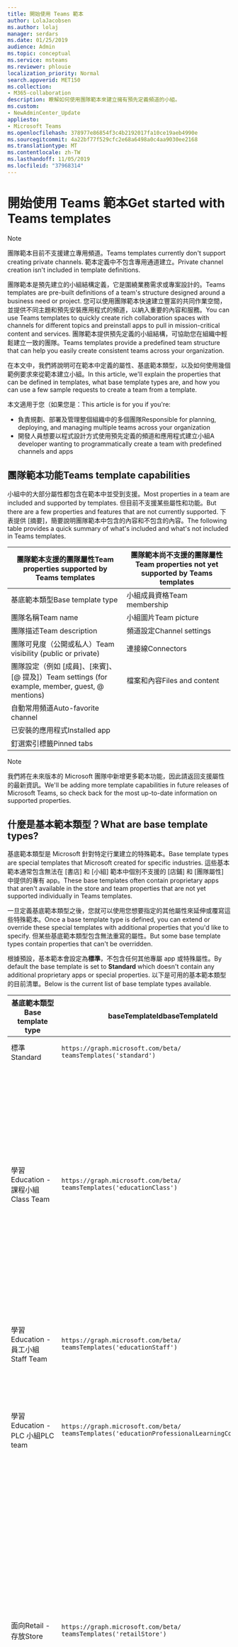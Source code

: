 ```yaml
---
title: 開始使用 Teams 範本
author: LolaJacobsen
ms.author: lolaj
manager: serdars
ms.date: 01/25/2019
audience: Admin
ms.topic: conceptual
ms.service: msteams
ms.reviewer: phlouie
localization_priority: Normal
search.appverid: MET150
ms.collection:
- M365-collaboration
description: 瞭解如何使用團隊範本來建立擁有預先定義頻道的小組。
ms.custom:
- NewAdminCenter_Update
appliesto:
- Microsoft Teams
ms.openlocfilehash: 378977e86854f3c4b2192017fa10ce19aeb4990e
ms.sourcegitcommit: 4a22bf77f529cfc2e68a6498a0c4aa9030ee2168
ms.translationtype: MT
ms.contentlocale: zh-TW
ms.lasthandoff: 11/05/2019
ms.locfileid: "37968314"
---
```

# <a name="get-started-with-teams-templates"></a><span data-ttu-id="7df7b-103">開始使用 Teams 範本</span><span class="sxs-lookup"><span data-stu-id="7df7b-103">Get started with Teams templates</span></span>

> [!NOTE]
> <span data-ttu-id="7df7b-104">團隊範本目前不支援建立專用頻道。</span><span class="sxs-lookup"><span data-stu-id="7df7b-104">Teams templates currently don't support creating private channels.</span></span> <span data-ttu-id="7df7b-105">範本定義中不包含專用通道建立。</span><span class="sxs-lookup"><span data-stu-id="7df7b-105">Private channel creation isn't included in template definitions.</span></span> 

<span data-ttu-id="7df7b-106">團隊範本是預先建立的小組結構定義，它是圍繞業務需求或專案設計的。</span><span class="sxs-lookup"><span data-stu-id="7df7b-106">Teams templates are pre-built definitions of a team's structure designed around a business need or project.</span></span> <span data-ttu-id="7df7b-107">您可以使用團隊範本快速建立豐富的共同作業空間，並提供不同主題和預先安裝應用程式的頻道，以納入重要的內容和服務。</span><span class="sxs-lookup"><span data-stu-id="7df7b-107">You can use Teams templates to quickly create rich collaboration spaces with channels for different topics and preinstall apps to pull in mission-critical content and services.</span></span> <span data-ttu-id="7df7b-108">團隊範本提供預先定義的小組結構，可協助您在組織中輕鬆建立一致的團隊。</span><span class="sxs-lookup"><span data-stu-id="7df7b-108">Teams templates provide a predefined team structure that can help you easily create consistent teams across your organization.</span></span> 

<span data-ttu-id="7df7b-109">在本文中，我們將說明可在範本中定義的屬性、基底範本類型，以及如何使用幾個範例要求來從範本建立小組。</span><span class="sxs-lookup"><span data-stu-id="7df7b-109">In this article, we'll explain the properties that can be defined in templates, what base template types are, and how you can use a few sample requests to create a team from a template.</span></span>
 
<span data-ttu-id="7df7b-110">本文適用于您（如果您是：</span><span class="sxs-lookup"><span data-stu-id="7df7b-110">This article is for you if you're:</span></span>

- <span data-ttu-id="7df7b-111">負責規劃、部署及管理整個組織中的多個團隊</span><span class="sxs-lookup"><span data-stu-id="7df7b-111">Responsible for planning, deploying, and managing multiple teams across your organization</span></span><br>
- <span data-ttu-id="7df7b-112">開發人員想要以程式設計方式使用預先定義的頻道和應用程式建立小組</span><span class="sxs-lookup"><span data-stu-id="7df7b-112">A developer wanting to programmatically create a team with predefined channels and apps</span></span>

## <a name="teams-template-capabilities"></a><span data-ttu-id="7df7b-113">團隊範本功能</span><span class="sxs-lookup"><span data-stu-id="7df7b-113">Teams template capabilities</span></span>

<span data-ttu-id="7df7b-114">小組中的大部分屬性都包含在範本中並受到支援。</span><span class="sxs-lookup"><span data-stu-id="7df7b-114">Most properties in a team are included and supported by templates.</span></span> <span data-ttu-id="7df7b-115">但目前不支援某些屬性和功能。</span><span class="sxs-lookup"><span data-stu-id="7df7b-115">But there are a few properties and features that are not currently supported.</span></span> <span data-ttu-id="7df7b-116">下表提供 [摘要]，簡要說明團隊範本中包含的內容和不包含的內容。</span><span class="sxs-lookup"><span data-stu-id="7df7b-116">The following table provides a quick summary of what's included and what's not included in Teams templates.</span></span>

| <span data-ttu-id="7df7b-117">**團隊範本支援的團隊屬性**</span><span class="sxs-lookup"><span data-stu-id="7df7b-117">**Team properties supported by Teams templates**</span></span> | <span data-ttu-id="7df7b-118">**團隊範本尚不支援的團隊屬性**</span><span class="sxs-lookup"><span data-stu-id="7df7b-118">**Team properties not yet supported by Teams templates**</span></span> |
| ------------------------------------------------ | -------------------------------------------------------- |
| <span data-ttu-id="7df7b-119">基底範本類型</span><span class="sxs-lookup"><span data-stu-id="7df7b-119">Base template type</span></span> | <span data-ttu-id="7df7b-120">小組成員資格</span><span class="sxs-lookup"><span data-stu-id="7df7b-120">Team membership</span></span> |
| <span data-ttu-id="7df7b-121">團隊名稱</span><span class="sxs-lookup"><span data-stu-id="7df7b-121">Team name</span></span> | <span data-ttu-id="7df7b-122">小組圖片</span><span class="sxs-lookup"><span data-stu-id="7df7b-122">Team picture</span></span> |
| <span data-ttu-id="7df7b-123">團隊描述</span><span class="sxs-lookup"><span data-stu-id="7df7b-123">Team description</span></span> | <span data-ttu-id="7df7b-124">頻道設定</span><span class="sxs-lookup"><span data-stu-id="7df7b-124">Channel settings</span></span> |
| <span data-ttu-id="7df7b-125">團隊可見度（公開或私人）</span><span class="sxs-lookup"><span data-stu-id="7df7b-125">Team visibility (public or private)</span></span> | <span data-ttu-id="7df7b-126">連接線</span><span class="sxs-lookup"><span data-stu-id="7df7b-126">Connectors</span></span> |
| <span data-ttu-id="7df7b-127">團隊設定（例如 [成員]、[來賓]、[@ 提及]）</span><span class="sxs-lookup"><span data-stu-id="7df7b-127">Team settings (for example, member, guest, @ mentions)</span></span> | <span data-ttu-id="7df7b-128">檔案和內容</span><span class="sxs-lookup"><span data-stu-id="7df7b-128">Files and content</span></span> |
| <span data-ttu-id="7df7b-129">自動常用頻道</span><span class="sxs-lookup"><span data-stu-id="7df7b-129">Auto-favorite channel</span></span> | |
| <span data-ttu-id="7df7b-130">已安裝的應用程式</span><span class="sxs-lookup"><span data-stu-id="7df7b-130">Installed app</span></span> | |
| <span data-ttu-id="7df7b-131">釘選索引標籤</span><span class="sxs-lookup"><span data-stu-id="7df7b-131">Pinned tabs</span></span> | |

> [!NOTE]
> <span data-ttu-id="7df7b-132">我們將在未來版本的 Microsoft 團隊中新增更多範本功能，因此請返回支援屬性的最新資訊。</span><span class="sxs-lookup"><span data-stu-id="7df7b-132">We'll be adding more template capabilities in future releases of Microsoft Teams, so check back for the most up-to-date information on supported properties.</span></span>

## <a name="what-are-base-template-types"></a><span data-ttu-id="7df7b-133">什麼是基本範本類型？</span><span class="sxs-lookup"><span data-stu-id="7df7b-133">What are base template types?</span></span>

<span data-ttu-id="7df7b-134">基底範本類型是 Microsoft 針對特定行業建立的特殊範本。</span><span class="sxs-lookup"><span data-stu-id="7df7b-134">Base template types are special templates that Microsoft created for specific industries.</span></span> <span data-ttu-id="7df7b-135">這些基本範本通常包含無法在 [書店] 和 [小組] 範本中個別不支援的 [店鋪] 和 [團隊屬性] 中提供的專有 app。</span><span class="sxs-lookup"><span data-stu-id="7df7b-135">These base templates often contain proprietary apps that aren't available in the store and team properties that are not yet supported individually in Teams templates.</span></span>

<span data-ttu-id="7df7b-136">一旦定義基底範本類型之後，您就可以使用您想要指定的其他屬性來延伸或覆寫這些特殊範本。</span><span class="sxs-lookup"><span data-stu-id="7df7b-136">Once a base template type is defined, you can extend or override these special templates with additional properties that you'd like to specify.</span></span> <span data-ttu-id="7df7b-137">但某些基底範本類型包含無法重寫的屬性。</span><span class="sxs-lookup"><span data-stu-id="7df7b-137">But some base template types contain properties that can't be overridden.</span></span>

<span data-ttu-id="7df7b-138">根據預設，基本範本會設定為**標準**，不包含任何其他專屬 app 或特殊屬性。</span><span class="sxs-lookup"><span data-stu-id="7df7b-138">By default the base template is set to **Standard** which doesn't contain any additional proprietary apps or special properties.</span></span> <span data-ttu-id="7df7b-139">以下是可用的基本範本類型的目前清單。</span><span class="sxs-lookup"><span data-stu-id="7df7b-139">Below is the current list of base template types available.</span></span>

| <span data-ttu-id="7df7b-140">基底範本類型</span><span class="sxs-lookup"><span data-stu-id="7df7b-140">Base template type</span></span> | <span data-ttu-id="7df7b-141">baseTemplateId</span><span class="sxs-lookup"><span data-stu-id="7df7b-141">baseTemplateId</span></span> | <span data-ttu-id="7df7b-142">此基礎範本隨附的屬性</span><span class="sxs-lookup"><span data-stu-id="7df7b-142">Properties that come with this base template</span></span> |
| ------------------ | -------------- | ----------------------------------------------------- |
| <span data-ttu-id="7df7b-143">標準</span><span class="sxs-lookup"><span data-stu-id="7df7b-143">Standard</span></span> | `https://graph.microsoft.com/beta/`<br>`teamsTemplates('standard')` | <span data-ttu-id="7df7b-144">沒有其他 app 和屬性</span><span class="sxs-lookup"><span data-stu-id="7df7b-144">No additional apps and properties</span></span> |
| <span data-ttu-id="7df7b-145">學習</span><span class="sxs-lookup"><span data-stu-id="7df7b-145">Education -</span></span><br><span data-ttu-id="7df7b-146">課程小組</span><span class="sxs-lookup"><span data-stu-id="7df7b-146">Class Team</span></span> | `https://graph.microsoft.com/beta/`<br>`teamsTemplates('educationClass')` | <span data-ttu-id="7df7b-147">應用</span><span class="sxs-lookup"><span data-stu-id="7df7b-147">Apps:</span></span><ul><li><span data-ttu-id="7df7b-148">OneNote 課程筆記本（已固定至 **[一般**] 索引標籤）</span><span class="sxs-lookup"><span data-stu-id="7df7b-148">OneNote Class Notebook (pinned to the **General** tab)</span></span> </li><li><span data-ttu-id="7df7b-149">作業應用程式（釘選到 [**一般**] 索引標籤）</span><span class="sxs-lookup"><span data-stu-id="7df7b-149">Assignments app (pinned to the **General** tab)</span></span></li></ul> <span data-ttu-id="7df7b-150">團隊屬性：</span><span class="sxs-lookup"><span data-stu-id="7df7b-150">Team properties:</span></span><ul><li><span data-ttu-id="7df7b-151">團隊可見度設定為**HiddenMembership** （不能重寫）</span><span class="sxs-lookup"><span data-stu-id="7df7b-151">Team visibility set to **HiddenMembership** (cannot be overridden)</span></span></li></ul> |
| <span data-ttu-id="7df7b-152">學習</span><span class="sxs-lookup"><span data-stu-id="7df7b-152">Education -</span></span><br><span data-ttu-id="7df7b-153">員工小組</span><span class="sxs-lookup"><span data-stu-id="7df7b-153">Staff Team</span></span> | `https://graph.microsoft.com/beta/`<br>`teamsTemplates('educationStaff')` | <span data-ttu-id="7df7b-154">應用</span><span class="sxs-lookup"><span data-stu-id="7df7b-154">Apps:</span></span><ul><li><span data-ttu-id="7df7b-155">OneNote 教職員筆記本（已固定至 **[一般**] 索引標籤）</span><span class="sxs-lookup"><span data-stu-id="7df7b-155">OneNote Staff Notebook (pinned to the **General** tab)</span></span></li></ul> |
|<span data-ttu-id="7df7b-156">學習</span><span class="sxs-lookup"><span data-stu-id="7df7b-156">Education -</span></span><br><span data-ttu-id="7df7b-157">PLC 小組</span><span class="sxs-lookup"><span data-stu-id="7df7b-157">PLC team</span></span> |`https://graph.microsoft.com/beta/`<br>`teamsTemplates('educationProfessionalLearningCommunity')` | <span data-ttu-id="7df7b-158">應用</span><span class="sxs-lookup"><span data-stu-id="7df7b-158">Apps:</span></span><ul><li><span data-ttu-id="7df7b-159">OneNote PLC 筆記本（已固定至 **[一般**] 索引標籤）</span><span class="sxs-lookup"><span data-stu-id="7df7b-159">OneNote PLC Notebook (pinned to the **General** tab)</span></span></ul></li>|
| <span data-ttu-id="7df7b-160">面向</span><span class="sxs-lookup"><span data-stu-id="7df7b-160">Retail -</span></span><br><span data-ttu-id="7df7b-161">存放</span><span class="sxs-lookup"><span data-stu-id="7df7b-161">Store</span></span> | `https://graph.microsoft.com/beta/`<br>`teamsTemplates('retailStore')` | <span data-ttu-id="7df7b-162">管道</span><span class="sxs-lookup"><span data-stu-id="7df7b-162">Channels:</span></span><ul><li><span data-ttu-id="7df7b-163">倒班切換</span><span class="sxs-lookup"><span data-stu-id="7df7b-163">Shift handoff</span></span></li><li><span data-ttu-id="7df7b-164">教學</span><span class="sxs-lookup"><span data-stu-id="7df7b-164">Learning</span></span></li></ul><span data-ttu-id="7df7b-165">團隊屬性</span><span class="sxs-lookup"><span data-stu-id="7df7b-165">Team properties</span></span><ul><li><span data-ttu-id="7df7b-166">將團隊可見度設定為 Public</span><span class="sxs-lookup"><span data-stu-id="7df7b-166">Team visibility set to Public</span></span></li></ul><span data-ttu-id="7df7b-167">成員許可權</span><span class="sxs-lookup"><span data-stu-id="7df7b-167">Member permissions</span></span><ul><li><span data-ttu-id="7df7b-168">避免成員建立、更新或移除頻道</span><span class="sxs-lookup"><span data-stu-id="7df7b-168">Prevent members from creating, updating, or removing channels</span></span></li><li><span data-ttu-id="7df7b-169">防止成員新增或移除應用程式</span><span class="sxs-lookup"><span data-stu-id="7df7b-169">Prevent members from adding or removing apps</span></span></li><li><span data-ttu-id="7df7b-170">防止成員建立、更新或移除連接器</span><span class="sxs-lookup"><span data-stu-id="7df7b-170">Prevent members from creating, updating, or removing connectors</span></span></li></ul> |
| <span data-ttu-id="7df7b-171">面向</span><span class="sxs-lookup"><span data-stu-id="7df7b-171">Retail -</span></span><br><span data-ttu-id="7df7b-172">Manager 共同作業</span><span class="sxs-lookup"><span data-stu-id="7df7b-172">Manager collaboration</span></span> | `https://graph.microsoft.com/beta/`<br>`teamsTemplates('retailManagerCollaboration')` | <span data-ttu-id="7df7b-173">管道</span><span class="sxs-lookup"><span data-stu-id="7df7b-173">Channels:</span></span><ul><li><span data-ttu-id="7df7b-174">倒班切換</span><span class="sxs-lookup"><span data-stu-id="7df7b-174">Shift handoff</span></span></li><li><span data-ttu-id="7df7b-175">教學</span><span class="sxs-lookup"><span data-stu-id="7df7b-175">Learning</span></span></li></ul><span data-ttu-id="7df7b-176">團隊屬性：</span><span class="sxs-lookup"><span data-stu-id="7df7b-176">Team properties:</span></span><ul><li><span data-ttu-id="7df7b-177">[團隊可見度] 設定為 [私人]</span><span class="sxs-lookup"><span data-stu-id="7df7b-177">Team visibility set to Private</span></span></li></ul><span data-ttu-id="7df7b-178">成員許可權：</span><span class="sxs-lookup"><span data-stu-id="7df7b-178">Member permissions:</span></span><ul><li><span data-ttu-id="7df7b-179">避免成員建立、更新或移除頻道</span><span class="sxs-lookup"><span data-stu-id="7df7b-179">Prevent members from creating, updating, or removing channels</span></span></li><li><span data-ttu-id="7df7b-180">防止成員新增或移除應用程式</span><span class="sxs-lookup"><span data-stu-id="7df7b-180">Prevent members from adding or removing apps</span></span></li><li><span data-ttu-id="7df7b-181">防止成員建立、更新或移除連接器</span><span class="sxs-lookup"><span data-stu-id="7df7b-181">Prevent members from creating, updating, or removing connectors</span></span></li></ul>|
| <span data-ttu-id="7df7b-182">健康</span><span class="sxs-lookup"><span data-stu-id="7df7b-182">Healthcare -</span></span><br><span data-ttu-id="7df7b-183">Ward</span><span class="sxs-lookup"><span data-stu-id="7df7b-183">Ward</span></span> |`https://graph.microsoft.com/beta/`<br>`teamsTemplates('healthcareWard')` |<span data-ttu-id="7df7b-184">管道</span><span class="sxs-lookup"><span data-stu-id="7df7b-184">Channels:</span></span> <ul><li><span data-ttu-id="7df7b-185">公告\*</span><span class="sxs-lookup"><span data-stu-id="7df7b-185">Announcements\*</span></span></li><li><span data-ttu-id="7df7b-186">Huddles\*</span><span class="sxs-lookup"><span data-stu-id="7df7b-186">Huddles\*</span></span></li><li><span data-ttu-id="7df7b-187">輪</span><span class="sxs-lookup"><span data-stu-id="7df7b-187">Rounds</span></span></li><li><span data-ttu-id="7df7b-188">人員\*</span><span class="sxs-lookup"><span data-stu-id="7df7b-188">Staffing\*</span></span></li><li><span data-ttu-id="7df7b-189">訓練\*</span><span class="sxs-lookup"><span data-stu-id="7df7b-189">Training\*</span></span></li></ul><span data-ttu-id="7df7b-190">\*自動將通道</span><span class="sxs-lookup"><span data-stu-id="7df7b-190">\*Auto-favorited channels</span></span> |
|<span data-ttu-id="7df7b-191">健康</span><span class="sxs-lookup"><span data-stu-id="7df7b-191">Healthcare -</span></span><br><span data-ttu-id="7df7b-192">醫院</span><span class="sxs-lookup"><span data-stu-id="7df7b-192">Hospital</span></span> | `https://graph.microsoft.com/beta/`<br>`teamsTemplates('healthcareHospital')` |<span data-ttu-id="7df7b-193">管道</span><span class="sxs-lookup"><span data-stu-id="7df7b-193">Channels:</span></span><ul><li><span data-ttu-id="7df7b-194">公告\*</span><span class="sxs-lookup"><span data-stu-id="7df7b-194">Announcements\*</span></span></li><li><span data-ttu-id="7df7b-195">從屬\*</span><span class="sxs-lookup"><span data-stu-id="7df7b-195">Compliance\*</span></span></li><li><span data-ttu-id="7df7b-196">Custodial</span><span class="sxs-lookup"><span data-stu-id="7df7b-196">Custodial</span></span></li><li><span data-ttu-id="7df7b-197">人力資源</span><span class="sxs-lookup"><span data-stu-id="7df7b-197">Human Resources</span></span></li></li><li><span data-ttu-id="7df7b-198">藥房</span><span class="sxs-lookup"><span data-stu-id="7df7b-198">Pharmacy</span></span></li></ul><span data-ttu-id="7df7b-199">\*自動將通道</span><span class="sxs-lookup"><span data-stu-id="7df7b-199">\*Auto-favorited channel</span></span>|
|||

> [!NOTE]
> <span data-ttu-id="7df7b-200">我們將在未來版本的 Microsoft 團隊中新增更多基本範本類型，因此請返回支援屬性的最新資訊。</span><span class="sxs-lookup"><span data-stu-id="7df7b-200">We'll be adding more base template types in future releases of Microsoft Teams, so check back for the most up-to-date information on supported properties.</span></span>

## <a name="related-topics"></a><span data-ttu-id="7df7b-201">相關主題</span><span class="sxs-lookup"><span data-stu-id="7df7b-201">Related topics</span></span>

- <span data-ttu-id="7df7b-202">[建立小組](https://docs.microsoft.com/graph/api/team-post?view=graph-rest-beta)（在預覽中）</span><span class="sxs-lookup"><span data-stu-id="7df7b-202">[Create team](https://docs.microsoft.com/graph/api/team-post?view=graph-rest-beta) (in preview)</span></span>
- [<span data-ttu-id="7df7b-203">新團隊</span><span class="sxs-lookup"><span data-stu-id="7df7b-203">New-Team</span></span>](https://docs.microsoft.com/powershell/module/teams/New-Team?view=teams-ps)
- [<span data-ttu-id="7df7b-204">Microsoft 團隊的系統管理訓練</span><span class="sxs-lookup"><span data-stu-id="7df7b-204">Admin training for Microsoft Teams</span></span>](itadmin-readiness.md)
- [<span data-ttu-id="7df7b-205">開始使用適用於零售業的 Teams 範本</span><span class="sxs-lookup"><span data-stu-id="7df7b-205">Get started with Retail Teams templates</span></span>](get-started-with-retail-teams-templates.md)
- [<span data-ttu-id="7df7b-206">開始使用適用於醫療保健組織的 Teams 範本</span><span class="sxs-lookup"><span data-stu-id="7df7b-206">Get started with Teams templates for Healthcare organizations</span></span>](expand-teams-across-your-org/healthcare/healthcare-templates.md)
